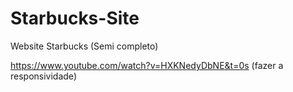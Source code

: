 # Starbucks-Site
Website Starbucks (Semi completo)


https://www.youtube.com/watch?v=HXKNedyDbNE&t=0s (fazer a responsividade)
